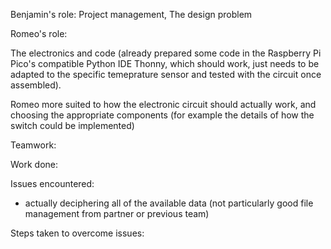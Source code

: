 Benjamin's role: Project management, The design problem

Romeo's role:

The electronics and code (already prepared some code in the Raspberry Pi Pico's compatible Python IDE Thonny, 
which should work, just needs to be adapted to the specific temeprature sensor and tested with the circuit once assembled). 

Romeo more suited to how the electronic circuit should actually work, and choosing the appropriate components 
(for example the details of how the switch could be implemented)

Teamwork:



Work done:


Issues encountered:

- actually deciphering all of the available data (not particularly good file management from partner or previous team)

Steps taken to overcome issues:
